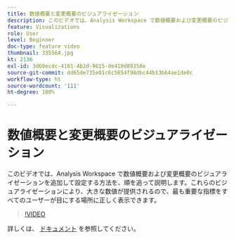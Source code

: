 ```yaml
---
title: 数値概要と変更概要のビジュアライゼーション
description: このビデオでは、Analysis Workspace で数値概要および変更概要のビジュアライゼーションを追加して設定する方法を、順を追って説明します。これらのビジュアライゼーションにより、大きな数値が提供されるので、最も重要な指標をすべてのユーザーが目にする場所に正しく表示できます。
feature: Visualizations
role: User
level: Beginner
doc-type: feature video
thumbnail: 335564.jpg
kt: 2136
exl-id: 3d60ecdc-4161-4b2d-9615-de410d89358e
source-git-commit: dd65de735e01c6c5654f98dbc44b13b64ae1de0c
workflow-type: ht
source-wordcount: '111'
ht-degree: 100%

---
```


# 数値概要と変更概要のビジュアライゼーション

このビデオでは、Analysis Workspace で数値概要および変更概要のビジュアライゼーションを追加して設定する方法を、順を追って説明します。これらのビジュアライゼーションにより、大きな数値が提供されるので、最も重要な指標をすべてのユーザーが目にする場所に正しく表示できます。

>[!VIDEO](https://video.tv.adobe.com/v/335564/?quality=12&learn=on)

詳しくは、 [ドキュメント](https://experienceleague.adobe.com/docs/analytics/analyze/analysis-workspace/visualizations/summary-number-change.html?lang=ja) を参照してください。
